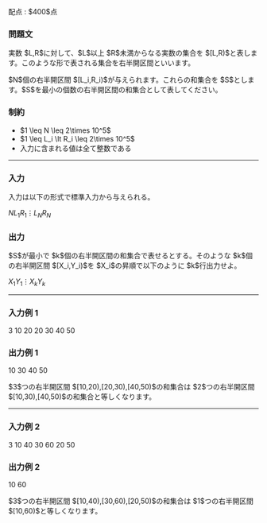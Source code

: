 
<div>

<span>

<span>

<p>
配点 : $400$点
</p>

<div>

<section>

### **問題文**

<p>
実数 $L,R$に対して、$L$以上 $R$未満からなる実数の集合を $[L,R)$と表します。このような形で表される集合を右半開区間といいます。
</p>

<p>
$N$個の右半開区間 $[L_i,R_i)$が与えられます。これらの和集合を $S$とします。$S$を最小の個数の右半開区間の和集合として表してください。
</p>

</section>

</div>

<div>

<section>

### **制約**

<ul>

<li>
$1 \leq N \leq 2\times 10^5$
</li>

<li>
$1 \leq L_i \lt R_i \leq 2\times 10^5$
</li>

<li>
入力に含まれる値は全て整数である
</li>

</ul>

</section>

</div>

---

<div>

<div>

<section>

### **入力**

<p>
入力は以下の形式で標準入力から与えられる。
</p>

<div>

$N$$L_1$$R_1$$\vdots$$L_N$$R_N$
</div>

</section>

</div>

<div>

<section>

### **出力**

<p>
$S$が最小で $k$個の右半開区間の和集合で表せるとする。そのような $k$個の右半開区間 $[X_i,Y_i)$を $X_i$の昇順で以下のように $k$行出力せよ。
</p>

<div>

$X_1$$Y_1$$\vdots$$X_k$$Y_k$
</div>

</section>

</div>

</div>

---

<div>

<section>

### **入力例 1**

<div>

3
10 20
20 30
40 50

</div>

</section>

</div>

<div>

<section>

### **出力例 1**

<div>

10 30
40 50

</div>

<p>
$3$つの右半開区間 $[10,20),[20,30),[40,50)$の和集合は $2$つの右半開区間 $[10,30),[40,50)$の和集合と等しくなります。
</p>

</section>

</div>

---

<div>

<section>

### **入力例 2**

<div>

3
10 40
30 60
20 50

</div>

</section>

</div>

<div>

<section>

### **出力例 2**

<div>

10 60

</div>

<p>
$3$つの右半開区間 $[10,40),[30,60),[20,50)$の和集合は $1$つの右半開区間 $[10,60)$と等しくなります。
</p>

</section>

</div>

</span>

</span>

</div>
